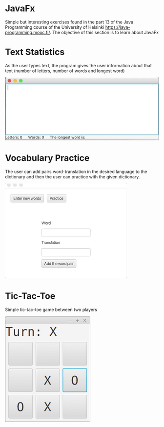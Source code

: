 # JavaFx
Simple but interesting exercises found in the part 13 of the Java Programming course of the University of Helsinki https://java-programming.mooc.fi/. The objective of this section is to learn about JavaFx

# Text Statistics
As the user types text, the program gives the user information about that text (number of letters, number of words and longest word)

![Screenshot](part13.7-gui-stats.gif)

# Vocabulary Practice
The user can add pairs word-translation in the desired language to the dictionary and then the user can practice with the given dictionary.

![Screenshot](gui-vocabulary-practice.gif)

# Tic-Tac-Toe
Simple tic-tac-toe game between two players

![Screenshot](tic-tac-toe.png)
